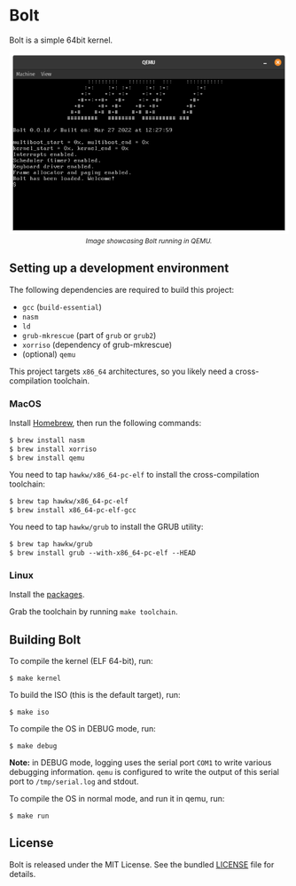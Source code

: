 Bolt
====

Bolt is a simple 64bit kernel.

<p align="center">
    <img src="doc/BoltOS.png">
    <em><small>Image showcasing Bolt running in QEMU.</small></em>
</p>

## Setting up a development environment

The following dependencies are required to build this project:

* `gcc` (`build-essential`)
* `nasm`
* `ld`
* `grub-mkrescue` (part of `grub` or `grub2`)
* `xorriso` (dependency of grub-mkrescue)
* (optional) `qemu`

This project targets `x86_64` architectures, so you likely need a cross-compilation toolchain.

### MacOS

Install [Homebrew](https://brew.sh/), then run the following commands:

    $ brew install nasm
    $ brew install xorriso
    $ brew install qemu

You need to tap `hawkw/x86_64-pc-elf` to install the cross-compilation toolchain:

    $ brew tap hawkw/x86_64-pc-elf
    $ brew install x86_64-pc-elf-gcc

You need to tap `hawkw/grub` to install the GRUB utility:

    $ brew tap hawkw/grub
    $ brew install grub --with-x86_64-pc-elf --HEAD

### Linux

Install the [packages](#setting-up-a-development-environment).

Grab the toolchain by running `make toolchain`.

## Building Bolt

To compile the kernel (ELF 64-bit), run:

    $ make kernel

To build the ISO (this is the default target), run:

    $ make iso

To compile the OS in DEBUG mode, run:

    $ make debug

**Note:** in DEBUG mode, logging uses the serial port `COM1` to write various debugging information. `qemu` is configured to write the output of this serial port to `/tmp/serial.log` and stdout.

To compile the OS in normal mode, and run it in qemu, run:

    $ make run

## License

Bolt is released under the MIT License. See the bundled [LICENSE](LICENSE.md) file for details.